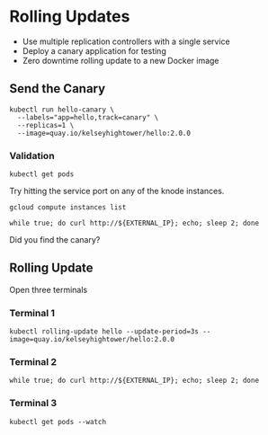 # Rolling Updates

* Use multiple replication controllers with a single service
* Deploy a canary application for testing
* Zero downtime rolling update to a new Docker image

## Send the Canary

```
kubectl run hello-canary \
  --labels="app=hello,track=canary" \
  --replicas=1 \
  --image=quay.io/kelseyhightower/hello:2.0.0
```

### Validation

```
kubectl get pods
```

Try hitting the service port on any of the knode instances.

```
gcloud compute instances list
```

```
while true; do curl http://${EXTERNAL_IP}; echo; sleep 2; done
```

Did you find the canary?

## Rolling Update

Open three terminals

### Terminal 1

```
kubectl rolling-update hello --update-period=3s --image=quay.io/kelseyhightower/hello:2.0.0
```

### Terminal 2

```
while true; do curl http://${EXTERNAL_IP}; echo; sleep 2; done
```

### Terminal 3

```
kubectl get pods --watch
```
